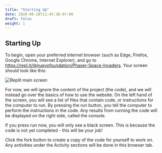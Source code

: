 ```yaml
---
title: "Starting Up"
date: 2020-08-20T11:45:38-07:00
draft: false
weight: 1
---
```


## Starting Up

To begin, open your preferred internet browser (such as Edge, Firefox, Google Chrome, Internet Explorer), and go to <a href="https://repl.it/@nuevofoundation/Phaser-Space-Invaders#index.html" target="_blank">https://repl.it/@nuevofoundation/Phaser-Space-Invaders</a>. Your screen should look like this:

![Replit main screen](../media/1/welcome-screen.PNG)

For now, we will ignore the content of the project (the code), and we will instead go over the basics of how to use the website. On the left hand of the screen, you will see a list of files that contain code, or instructions for the computer to run. By pressing the run button, you tell the computer to perform the instructions in the code. Any results from running the code will be displayed on the right side, called the console.

If you press run now, you will only see a black screen. This is because the code is not yet completed - this will be your job!

Click the fork button to create a copy of the code for yourself to work on. Any activities under the Activity sections will be done in this browser tab.